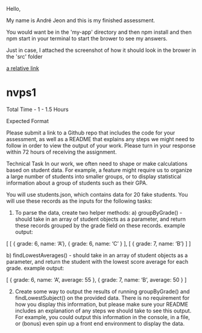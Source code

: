 Hello,

My name is André Jeon and this is my finished assessment.

You would want be in the 'my-app' directory and then npm install and then npm start in your terminal to start the brower to see my answers.

Just in case, I attached the screenshot of how it should look in the brower in the 'src' folder

[a relative link](README.md)


# nvps1

Total Time - 1 - 1.5 Hours

Expected Format

Please submit a link to a Github repo that includes the code for your assessment, as well as a README that
explains any steps we might need to follow in order to view the output of your work. Please turn in your
response within 72 hours of receiving the assignment.

Technical Task
In our work, we often need to shape or make calculations based on student data. For example, a feature might
require us to organize a large number of students into smaller groups, or to display statistical information about a group of students such as their GPA.

You will use students.json, which contains data for 20 fake students. You will use these records as the inputs for the following tasks:

1) To parse the data, create two helper methods:
a) groupByGrade() - should take in an array of student objects as a parameter, and return these
records grouped by the grade field on these records.
example output:

[
    [ { grade: 6, name: ‘A’}, { grade: 6, name: ‘C’ } ],
    [ { grade: 7, name: ‘B’} ]
]

b) findLowestAverages() - should take in an array of student objects as a parameter, and return
the student with the lowest score average for each grade.
example output:

[
    { grade: 6, name: ‘A’, average: 55 },
    { grade: 7, name: ‘B’, average: 50 }
]

2) Create some way to output the results of running groupByGrade() and findLowestSubject() on the
provided data. There is no requirement for how you display this information, but please make sure your
README includes an explanation of any steps we should take to see this output. For example, you
could output this information in the console, in a file, or (bonus) even spin up a front end environment to
display the data.